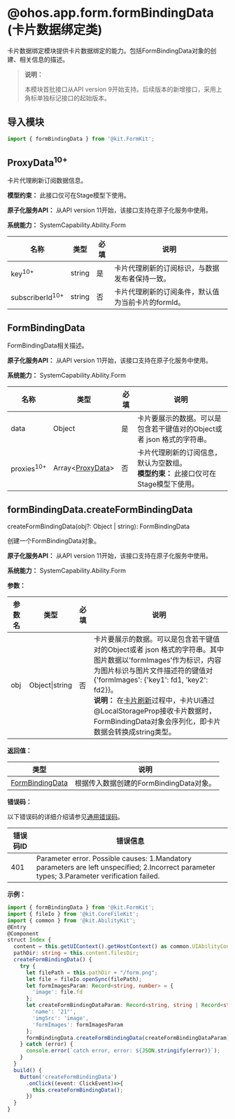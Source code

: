 # @ohos.app.form.formBindingData (卡片数据绑定类)

<!--Kit: Form Kit-->
<!--Subsystem: Ability-->
<!--Owner: @cx983299475-->
<!--SE: @xueyulong-->
<!--TSE: @chenmingze-->
卡片数据绑定模块提供卡片数据绑定的能力。包括FormBindingData对象的创建、相关信息的描述。

> **说明：**
>
> 本模块首批接口从API version 9开始支持。后续版本的新增接口，采用上角标单独标记接口的起始版本。

## 导入模块

```ts
import { formBindingData } from '@kit.FormKit';
```


## ProxyData<sup>10+</sup>

卡片代理刷新订阅数据信息。

**模型约束：** 此接口仅可在Stage模型下使用。

**原子化服务API：** 从API version 11开始，该接口支持在原子化服务中使用。

**系统能力：** SystemCapability.Ability.Form

| 名称 | 类型 | 必填 | 说明 |
| -------- | -------- | -------- | -------- |
| key<sup>10+</sup> | string | 是 | 卡片代理刷新的订阅标识，与数据发布者保持一致。|
| subscriberId<sup>10+</sup> | string | 否 | 卡片代理刷新的订阅条件，默认值为当前卡片的formId。|


## FormBindingData

FormBindingData相关描述。

**原子化服务API：** 从API version 11开始，该接口支持在原子化服务中使用。

**系统能力：** SystemCapability.Ability.Form

| 名称 | 类型 | 必填 | 说明 |
| -------- | -------- | -------- | -------- |
| data | Object | 是 | 卡片要展示的数据。可以是包含若干键值对的Object或者 json 格式的字符串。|
| proxies<sup>10+</sup> | Array<[ProxyData](#proxydata10)> | 否 | 卡片代理刷新的订阅信息，默认为空数组。<br>**模型约束：** 此接口仅可在Stage模型下使用。<br>|

## formBindingData.createFormBindingData

createFormBindingData(obj?: Object | string): FormBindingData

创建一个FormBindingData对象。

**原子化服务API：** 从API version 11开始，该接口支持在原子化服务中使用。

**系统能力：** SystemCapability.Ability.Form

**参数：**

| 参数名 | 类型           | 必填 | 说明                                                         |
| ------ | -------------- | ---- | ------------------------------------------------------------ |
| obj    | Object\|string | 否   | 卡片要展示的数据。可以是包含若干键值对的Object或者 json 格式的字符串。其中图片数据以'formImages'作为标识，内容为图片标识与图片文件描述符的键值对{'formImages': {'key1': fd1, 'key2': fd2}}。<br>**说明：** 在[卡片刷新](../../form/arkts-ui-widget-interaction-overview.md)过程中，卡片UI通过@LocalStorageProp接收卡片数据时，FormBindingData对象会序列化，即卡片数据会转换成string类型。|


**返回值：**

| 类型                                | 说明                                    |
| ----------------------------------- | --------------------------------------- |
| [FormBindingData](#formbindingdata) | 根据传入数据创建的FormBindingData对象。 |

**错误码：**

以下错误码的详细介绍请参见[通用错误码](../errorcode-universal.md)。

| 错误码ID | 错误信息 |
| -------- | -------- |
| 401 | Parameter error. Possible causes: 1.Mandatory parameters are left unspecified; 2.Incorrect parameter types; 3.Parameter verification failed. |


**示例：**

```ts
import { formBindingData } from '@kit.FormKit';
import { fileIo } from '@kit.CoreFileKit';
import { common } from '@kit.AbilityKit';
@Entry
@Component
struct Index {
  content = this.getUIContext().getHostContext() as common.UIAbilityContext;
  pathDir: string = this.content.filesDir;
  createFormBindingData() {
    try {
      let filePath = this.pathDir + "/form.png";
      let file = fileIo.openSync(filePath);
      let formImagesParam: Record<string, number> = {
        'image': file.fd
      };
      let createFormBindingDataParam: Record<string, string | Record<string, number>> = {
        'name': '21°',
        'imgSrc': 'image',
        'formImages': formImagesParam
      };
      formBindingData.createFormBindingData(createFormBindingDataParam);
    } catch (error) {
      console.error(`catch error, error: ${JSON.stringify(error)}`);
    }
  }
  build() {
    Button('createFormBindingData')
      .onClick((event: ClickEvent)=>{
        this.createFormBindingData();
      })
  }
}
```
